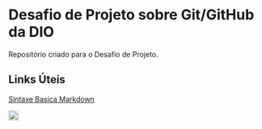 # Desafio de Projeto sobre Git/GitHub da DIO
Repositório criado para o Desafio de Projeto.

## Links Úteis
[Sintaxe Basica Markdown](https://www.markdownguide.org/basic-syntax/)

<img src="https://cdn.jsdelivr.net/gh/devicons/devicon/icons/github/github-original-wordmark.svg" width="20" height="20"/>
          
          
          

